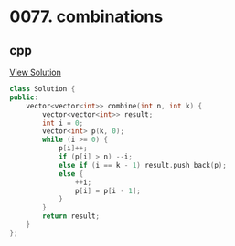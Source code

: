 # 0077. combinations

## cpp

[View Solution](0077-combinations.cpp)


```cpp
class Solution {
public:
	vector<vector<int>> combine(int n, int k) {
		vector<vector<int>> result;
		int i = 0;
		vector<int> p(k, 0);
		while (i >= 0) {
			p[i]++;
			if (p[i] > n) --i;
			else if (i == k - 1) result.push_back(p);
			else {
			    ++i;
			    p[i] = p[i - 1];
			}
		}
		return result;
	}
};
```
